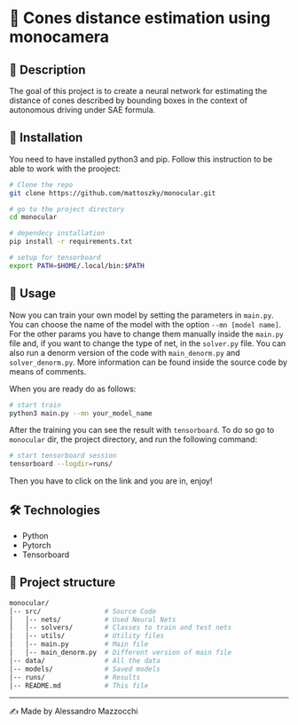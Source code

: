 # 📌 Cones distance estimation using monocamera 

## 📖 Description
The goal of this project is to create a neural network for estimating the distance of cones described by bounding boxes in the context of autonomous driving under SAE formula.

## 🚀 Installation
You need to have installed python3 and pip.
Follow this instruction to be able to work with the prooject:
```bash
# Clone the repo
git clone https://github.com/mattoszky/monocular.git

# go to the project directory
cd monocular

# dependecy installation
pip install -r requirements.txt

# setup for tensorboard
export PATH=$HOME/.local/bin:$PATH
```

## 🔧 Usage
Now you can train your own model by setting the parameters in ```main.py```.
You can choose the name of the model with the option ```--mn [model name]```.
For the other params you have to change them manually inside the ```main.py``` file and, if you want to change the type of net, in the ```solver.py``` file.
You can also run a denorm version of the code with `main_denorm.py` and `solver_denorm.py`.
More information can be found inside the source code by means of comments.

When you are ready do as follows:

```bash
# start train
python3 main.py --mn your_model_name
```

After the training you can see the result with `tensorboard`. To do so go to `monocular` dir, the project directory, and run the following command:

```bash
# start tensorboard session
tensorboard --logdir=runs/
```
Then you have to click on the link and you are in, enjoy!

## 🛠 Technologies
- Python
- Pytorch
- Tensorboard

## 📂 Project structure
```bash
monocular/
│-- src/                # Source Code
│   │-- nets/           # Used Neural Nets
│   │-- solvers/        # Classes to train and test nets
│   │-- utils/          # Utility files
│   │-- main.py         # Main file
│   │-- main_denorm.py  # Different version of main file
│-- data/               # All the data
│-- models/             # Saved models
│-- runs/               # Results
│-- README.md           # This file
```

---
✍ Made by Alessandro Mazzocchi
